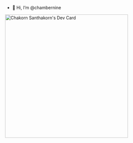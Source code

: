 - 👋 Hi, I’m @chambernine

<a href="https://app.daily.dev/chambernine"><img src="https://api.daily.dev/devcards/995ecc232c444ccca514cf2de6d0dab7.png?r=ssc" width="400" alt="Chakorn Santhakorn's Dev Card"/></a>

<!---
chambernine/chambernine is a ✨ special ✨ repository because its `README.md` (this file) appears on your GitHub profile.
You can click the Preview link to take a look at your changes.
--->
